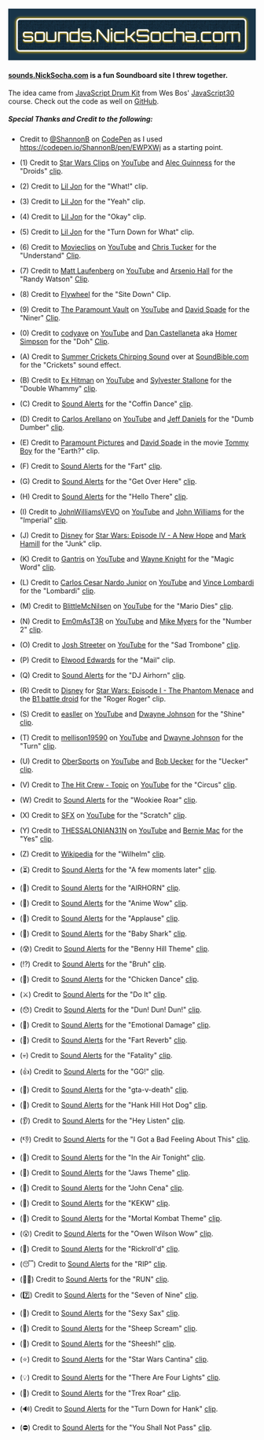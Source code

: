 ![alt text](https://github.com/nicksocha/nicksocha-sounds/blob/main/images/nicksocha-sounds.png?raw=true)

#### [sounds.NickSocha.com](https://sounds.NickSocha.com) is a fun Soundboard site I threw together.

The idea came from [JavaScript Drum Kit](https://www.youtube.com/watch?v=VuN8qwZoego) from Wes Bos' [JavaScript30](https://javascript30.com/) course. Check out the code as well on [GitHub](https://github.com/wesbos/JavaScript30/tree/master/01%20-%20JavaScript%20Drum%20Kit).

##### Special Thanks and Credit to the following:

- Credit to [@ShannonB](https://codepen.io/ShannonB/) on [CodePen](https://codepen.io/) as I used https://codepen.io/ShannonB/pen/EWPXWj as a starting point.

- (1) Credit to [Star Wars Clips](https://www.youtube.com/channel/UCIBv9_sjcQIfb7h2c-fdIpQ) on [YouTube](https://www.youtube.com/) and [Alec Guinness](https://en.wikipedia.org/wiki/Alec_Guinness) for the "Droids" [clip](https://youtu.be/ihyjXd2C-E8?t=70).

- (2) Credit to [Lil Jon](https://en.wikipedia.org/wiki/Lil_Jon) for the "What!" clip.

- (3) Credit to [Lil Jon](https://en.wikipedia.org/wiki/Lil_Jon) for the "Yeah" clip.

- (4) Credit to [Lil Jon](https://en.wikipedia.org/wiki/Lil_Jon) for the "Okay" clip.

- (5) Credit to [Lil Jon](https://en.wikipedia.org/wiki/Lil_Jon) for the "Turn Down for What" clip.

- (6) Credit to [Movieclips](https://www.youtube.com/channel/UC3gNmTGu-TTbFPpfSs5kNkg) on [YouTube](https://www.youtube.com/) and [Chris Tucker](https://en.wikipedia.org/wiki/Chris_Tucker) for the "Understand" [Clip](https://youtu.be/0Rl9Cxc7uZA?t=25).

- (7) Credit to [Matt Laufenberg](https://www.youtube.com/channel/UCfxdHuwHM7BNjaF3pmEwzkQ) on [YouTube](https://www.youtube.com/) and [Arsenio Hall](https://en.wikipedia.org/wiki/Arsenio_Hall) for the "Randy Watson" [Clip](https://youtu.be/LRZ4FEuAEZA?t=100).

- (8) Credit to [Flywheel](https://getflywheel.com/) for the "Site Down" Clip.

- (9) Credit to [The Paramount Vault](https://www.youtube.com/channel/UCzMVH2jEyEwXPBvyht8xQNw) on [YouTube](https://www.youtube.com/) and [David Spade](https://en.wikipedia.org/wiki/David_Spade) for the "Niner" [Clip](https://youtu.be/9Ebfc1KJuO4?t=32).

- (0) Credit to [codyave](https://www.youtube.com/channel/UCkc0GMBNvRWAVy0yTT8c8qw) on [YouTube](https://www.youtube.com/) and [Dan Castellaneta](https://en.wikipedia.org/wiki/Dan_Castellaneta) aka [Homer Simpson](https://en.wikipedia.org/wiki/Homer_Simpson) for the "Doh" [Clip](https://youtu.be/6hyOLydRFfU?t=199).

- (A) Credit to [Summer Crickets Chirping Sound](http://soundbible.com/295-Summer-Crickets-Chirping.html) over at [SoundBible.com](http://soundbible.com/) for the "Crickets" sound effect.

- (B) Credit to [Ex Hitman](https://www.youtube.com/channel/UCO3Fjw1TKs_1LdyAVIWSMFg) on [YouTube](https://www.youtube.com/) and [Sylvester Stallone](https://en.wikipedia.org/wiki/Sylvester_Stallone) for the "Double Whammy" [clip](https://youtu.be/2NsjFfdQKLU?t=101).

- (C) Credit to [Sound Alerts](https://soundalerts.com/) for the "Coffin Dance" [clip](https://dashboard.soundalerts.com/sounds?sound=4987000341587754155384&title=Coffin%20Dance).

- (D) Credit to [Carlos Arellano](https://www.youtube.com/channel/UCqqPsEDq3uURqulMW8cXxsw) on [YouTube](https://www.youtube.com/) and [Jeff Daniels](https://en.wikipedia.org/wiki/Jeff_Daniels) for the "Dumb Dumber" [clip](https://youtu.be/UnkefjCES-4?t=47).

- (E) Credit to [Paramount Pictures](https://en.wikipedia.org/wiki/Paramount_Pictures) and [David Spade](https://en.wikipedia.org/wiki/David_Spade) in the movie [Tommy Boy](https://en.wikipedia.org/wiki/Tommy_Boy) for the "Earth?" clip.

- (F) Credit to [Sound Alerts](https://soundalerts.com/) for the "Fart" [clip](https://dashboard.soundalerts.com/sounds?sound=1814791761525478945820&title=%21fart).

- (G) Credit to [Sound Alerts](https://soundalerts.com/) for the "Get Over Here" [clip](https://dashboard.soundalerts.com/sounds?sound=714443271610299496427&title=Get%20Over%20Here%21).

- (H) Credit to [Sound Alerts](https://soundalerts.com/) for the "Hello There" [clip](https://dashboard.soundalerts.com/sounds?sound=c5e70320-3027-4f5c-9146-fb0d89199697&title=Hello%20There%20%28Obi%20Wan%29).

- (I) Credit to [JohnWilliamsVEVO](https://www.youtube.com/channel/UCKweR9XAI8wDuXdV7uAfvNw) on [YouTube](https://www.youtube.com/) and [John Williams](https://en.wikipedia.org/wiki/John_Williams) for the "Imperial" [clip](https://youtu.be/u7HF4JG1pOg?t=10).

- (J) Credit to [Disney](https://www.disney.com/) for [Star Wars: Episode IV - A New Hope](https://en.wikipedia.org/wiki/Star_Wars) and [Mark Hamill](https://en.wikipedia.org/wiki/Mark_Hamill) for the "Junk" clip.

- (K) Credit to [Gantris](https://www.youtube.com/channel/UCIg4UhdCyBM_kQTzJ6wH1ig) on [YouTube](https://www.youtube.com/) and [Wayne Knight](https://en.wikipedia.org/wiki/Wayne_Knight) for the "Magic Word" [clip](https://www.youtube.com/watch?v=RVSEaTWM3kU).

- (L) Credit to [Carlos Cesar Nardo Junior](https://www.youtube.com/channel/UCOMSXoVD-PhVacaGfefauYw) on [YouTube](https://www.youtube.com/) and [Vince Lombardi](https://en.wikipedia.org/wiki/Vince_Lombardi) for the "Lombardi" [clip](https://www.youtube.com/watch?v=4V0TYIO6yv4).

- (M) Credit to [BlittleMcNilsen](https://www.youtube.com/channel/UCbRbHZdQSocaoCwtyjC1v5Q) on [YouTube](https://www.youtube.com/) for the "Mario Dies" [clip](https://www.youtube.com/watch?v=M6KOEMJKdEI).

- (N) Credit to [Em0mAsT3R](https://www.youtube.com/channel/UCEd-HxDnvPCgj8wT7bd5yaA) on [YouTube](https://www.youtube.com/) and [Mike Myers](https://en.wikipedia.org/wiki/Mike_Myers) for the "Number 2" [clip](https://youtu.be/PBtC_eKVVEE?t=104).

- (O) Credit to [Josh Streeter](https://www.youtube.com/channel/UCTpyPReWsRoiFiU7RPKJ8cw) on [YouTube](https://www.youtube.com/) for the "Sad Trombone" [clip](https://www.youtube.com/watch?v=yJxCdh1Ps48).

- (P) Credit to [Elwood Edwards](https://en.wikipedia.org/wiki/Elwood_Edwards) for the "Mail" clip.

- (Q) Credit to [Sound Alerts](https://soundalerts.com/) for the "DJ Airhorn" [clip](https://dashboard.soundalerts.com/sounds?sound=761689471544931143788&title=DJ%20Airhorn).

- (R) Credit to [Disney](https://www.disney.com/) for [Star Wars: Episode I - The Phantom Menace](https://en.wikipedia.org/wiki/Star_Wars:_Episode_I_–_The_Phantom_Menace) and the [B1 battle droid](https://www.starwars.com/databank/battle-droid) for the "Roger Roger" clip.

- (S) Credit to [easller](https://www.youtube.com/channel/UCqdU7P1rKJgKABsQfnBOPZw) on [YouTube](https://www.youtube.com/) and [Dwayne Johnson](https://en.wikipedia.org/wiki/Dwayne_Johnson) for the "Shine" [clip](https://youtu.be/hVMiksEenaM?t=2).

- (T) Credit to [mellison19590](https://www.youtube.com/channel/UCU-GQmkaqfEaC73Y5avr5Dg) on [YouTube](https://www.youtube.com/) and [Dwayne Johnson](https://en.wikipedia.org/wiki/Dwayne_Johnson) for the "Turn" [clip](https://www.youtube.com/watch?v=zjB0nQT3PJQ).

- (U) Credit to [OberSports](https://www.youtube.com/channel/UCKPgypMbabHncaWm4CAYAqQ) on [YouTube](https://www.youtube.com/) and [Bob Uecker](https://en.wikipedia.org/wiki/Bob_Uecker) for the "Uecker" [clip](https://youtu.be/lkxOz1BgYDU?t=9).

- (V) Credit to [The Hit Crew - Topic](https://www.youtube.com/channel/UCxjZHRbBCVMZYfV21SUaSAQ) on [YouTube](https://www.youtube.com/) for the "Circus" [clip](https://youtu.be/pct1uEhAqBQ?t=11).

- (W) Credit to [Sound Alerts](https://soundalerts.com/) for the "Wookiee Roar" [clip](https://dashboard.soundalerts.com/sounds?sound=351f7204-f887-4144-b3fd-3ebbd1685b0e&title=Wookiee%20Roar).

<!-- prettier-ignore-start -->

- (X) Credit to [SFX](https://www.youtube.com/channel/UCRHrSNdSQ0i-x1OYTlJlY0A) on [YouTube](https://www.youtube.com/) for the "Scratch" [clip](https://www.youtube.com/watch?v=6pQ3L9t25GI).

<!-- prettier-ignore-end -->

- (Y) Credit to [THESSALONIAN31N](https://www.youtube.com/channel/UC3Kou_6XjdJHE3oyXD0vA8w) on [YouTube](https://www.youtube.com/) and [Bernie Mac](https://en.wikipedia.org/wiki/Bernie_Mac) for the "Yes" [clip](https://www.youtube.com/watch?v=Lfxo4Ls9fbc&feature=youtu.be&t=23).

- (Z) Credit to [Wikipedia](https://en.wikipedia.org) for the "Wilhelm" [clip](https://en.wikipedia.org/wiki/Wilhelm_scream).

- (⏳) Credit to [Sound Alerts](https://soundalerts.com/) for the "A few moments later" [clip](https://dashboard.soundalerts.com/sounds?sound=443854821526487716547&title=A%20few%20moments%20later).

- (🎺) Credit to [Sound Alerts](https://soundalerts.com/) for the "AIRHORN" [clip](https://dashboard.soundalerts.com/sounds?sound=361961741526395046094&title=AIRHORN).

- (🤩) Credit to [Sound Alerts](https://soundalerts.com/) for the "Anime Wow" [clip](https://dashboard.soundalerts.com/sounds?sound=832638551545761123191&title=Anime%20Wow).

- (👏) Credit to [Sound Alerts](https://soundalerts.com/) for the "Applause" [clip](https://dashboard.soundalerts.com/sounds?sound=867429611525226201413&title=Applause).

- (🦈) Credit to [Sound Alerts](https://soundalerts.com/) for the "Baby Shark" [clip](https://dashboard.soundalerts.com/sounds?sound=795068051541545519033&title=Baby%20Shark).

- (😰) Credit to [Sound Alerts](https://soundalerts.com/) for the "Benny Hill Theme" [clip](https://dashboard.soundalerts.com/sounds?sound=2e684f25-157f-4830-8b56-d3a21a1f872f&title=Benny%20Hill%20Theme).

- (⁉️) Credit to [Sound Alerts](https://soundalerts.com/) for the "Bruh" [clip](https://dashboard.soundalerts.com/sounds?sound=986799511539586731278&title=Bruh).

- (🐔) Credit to [Sound Alerts](https://soundalerts.com/) for the "Chicken Dance" [clip](https://dashboard.soundalerts.com/sounds?sound=560424141562179897511&title=Chicken%20Dance%20Remix).

- (⚔️) Credit to [Sound Alerts](https://soundalerts.com/) for the "Do It" [clip](https://dashboard.soundalerts.com/sounds?sound=8f1c4993-1af6-4aa7-81c4-1c5afe68a89c&title=Do%20It).

- (😯) Credit to [Sound Alerts](https://soundalerts.com/) for the "Dun! Dun! Dun!" [clip](https://dashboard.soundalerts.com/sounds?sound=563613031540958047541&title=Dun%21%20Dun%21%20Dun%21).

- (😤) Credit to [Sound Alerts](https://soundalerts.com/) for the "Emotional Damage" [clip](https://dashboard.soundalerts.com/sounds?sound=e0dda285-91dd-41e8-b941-eb6ee4ef14d9&title=Emotional%20Damage).

- (💨) Credit to [Sound Alerts](https://soundalerts.com/) for the "Fart Reverb" [clip](https://dashboard.soundalerts.com/sounds?sound=a872c2fb-8edb-41e6-8c28-72df5bf91ef2&title=Fart%20Reverb).

- (💀) Credit to [Sound Alerts](https://soundalerts.com/) for the "Fatality" [clip](https://dashboard.soundalerts.com/sounds?sound=580836921529962488880&title=Fatality).

- (👍) Credit to [Sound Alerts](https://soundalerts.com/) for the "GG!" [clip](https://dashboard.soundalerts.com/sounds?sound=967395241526916627396&title=GG%21).

- (🔫) Credit to [Sound Alerts](https://soundalerts.com/) for the "gta-v-death" [clip](https://dashboard.soundalerts.com/sounds?sound=2170734071529773406316&title=gta-v-death).

- (🌭) Credit to [Sound Alerts](https://soundalerts.com/) for the "Hank Hill Hot Dog" [clip](https://dashboard.soundalerts.com/sounds?sound=88b46744-6476-4bf9-8d02-3b6e7d9d6183&title=Hank%20Hill%20Hot%20Dog).

- (👂) Credit to [Sound Alerts](https://soundalerts.com/) for the "Hey Listen" [clip](https://dashboard.soundalerts.com/sounds?sound=929493921526553878542&title=Hey%20Listen).

- (👎) Credit to [Sound Alerts](https://soundalerts.com/) for the "I Got a Bad Feeling About This" [clip](https://dashboard.soundalerts.com/sounds?sound=dbe7319b-13b2-4bae-99d2-473c78c64d43&title=I%20Got%20a%20Bad%20Feeling%20About%20This).

- (🌃) Credit to [Sound Alerts](https://soundalerts.com/) for the "In the Air Tonight" [clip](https://dashboard.soundalerts.com/sounds?sound=37dc7939-426f-4d3e-895b-827f5527c32c&title=In%20the%20Air%20Tonight).

- (🦈) Credit to [Sound Alerts](https://soundalerts.com/) for the "Jaws Theme" [clip](https://dashboard.soundalerts.com/sounds?sound=f637bf1c-264c-45a7-95f4-b1a93cb0e133&title=Jaws%20Theme).

- (🎉) Credit to [Sound Alerts](https://soundalerts.com/) for the "John Cena" [clip](https://dashboard.soundalerts.com/sounds?sound=971904661525210312147&title=John%20Cena).

- (🤣) Credit to [Sound Alerts](https://soundalerts.com/) for the "KEKW" [clip](https://dashboard.soundalerts.com/sounds?sound=427514471575455784162&title=KEKW).

- (👊) Credit to [Sound Alerts](https://soundalerts.com/) for the "Mortal Kombat Theme" [clip](https://dashboard.soundalerts.com/sounds?sound=3778cbcd-114d-4905-ab0f-ede3b2f26d31&title=Mortal%20Kombat%20Theme).

- (😮) Credit to [Sound Alerts](https://soundalerts.com/) for the "Owen Wilson Wow" [clip](https://dashboard.soundalerts.com/sounds?sound=893502621554033309132&title=Owen%20Wilson%20Wow).

- (🕺) Credit to [Sound Alerts](https://soundalerts.com/) for the "Rickroll'd" [clip](https://dashboard.soundalerts.com/sounds?sound=1026194371526545652719&title=Rickroll%27d).

- (😴) Credit to [Sound Alerts](https://soundalerts.com/) for the "RIP" [clip](https://dashboard.soundalerts.com/sounds?sound=792562341543727061859&title=RIP).

- (🏃‍♂️) Credit to [Sound Alerts](https://soundalerts.com/) for the "RUN" [clip](https://dashboard.soundalerts.com/sounds?sound=1097744421527582750793&title=RUN).

- (7️⃣) Credit to [Sound Alerts](https://soundalerts.com/) for the "Seven of Nine" [clip](https://dashboard.soundalerts.com/sounds?sound=b61ae9d5-db0f-4515-9d83-968584285893&title=Seven%20of%20Nine).

- (🎷) Credit to [Sound Alerts](https://soundalerts.com/) for the "Sexy Sax" [clip](https://dashboard.soundalerts.com/sounds?sound=1789417351554791742685&title=Sexy%20Sax).

- (🐑) Credit to [Sound Alerts](https://soundalerts.com/) for the "Sheep Scream" [clip](https://dashboard.soundalerts.com/sounds?sound=66922121538875652042&title=Sheep%20Scream).

- (🐸) Credit to [Sound Alerts](https://soundalerts.com/) for the "Sheesh!" [clip](https://dashboard.soundalerts.com/sounds?sound=984937691618011299624&title=Sheesh%21).

- (⭐) Credit to [Sound Alerts](https://soundalerts.com/) for the "Star Wars Cantina" [clip](https://dashboard.soundalerts.com/sounds?sound=398586231570002219888&title=Star%20Wars%20Cantina).

- (💡) Credit to [Sound Alerts](https://soundalerts.com/) for the "There Are Four Lights" [clip](https://dashboard.soundalerts.com/sounds?sound=a390b9c1-fce7-4d03-a44b-87386b851936&title=There%20Are%20Four%20Lights💡).

- (🦖) Credit to [Sound Alerts](https://soundalerts.com/) for the "Trex Roar" [clip](https://dashboard.soundalerts.com/sounds?sound=853011011559852257784&title=Trex%20Roar).

- (🔊) Credit to [Sound Alerts](https://soundalerts.com/) for the "Turn Down for Hank" [clip](https://dashboard.soundalerts.com/sounds?sound=7712fbce-d919-41a4-8f77-576cd2e32ceb&title=Turn%20Down%20for%20Hank).

- (⛔) Credit to [Sound Alerts](https://soundalerts.com/) for the "You Shall Not Pass" [clip](https://dashboard.soundalerts.com/sounds?sound=a24f5cf1-32b0-4168-9ceb-c9b6b1fc852f&title=You%20Shall%20Not%20Pass).
